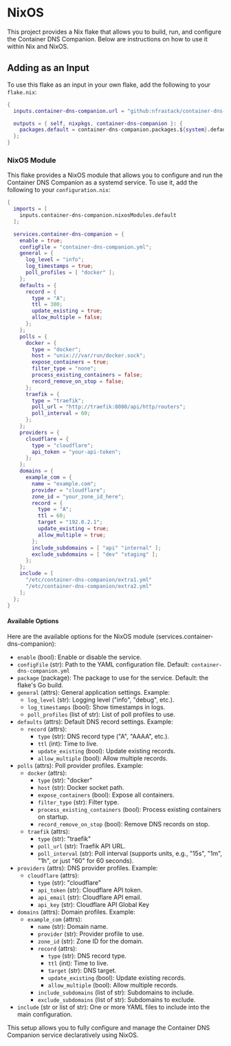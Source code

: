 # NixOS

This project provides a Nix flake that allows you to build, run, and configure the Container DNS Companion. Below are instructions on how to use it within Nix and NixOS.

## Adding as an Input

To use this flake as an input in your own flake, add the following to your `flake.nix`:

```nix
{
  inputs.container-dns-companion.url = "github:nfrastack/container-dns-companion";

  outputs = { self, nixpkgs, container-dns-companion }: {
    packages.default = container-dns-companion.packages.${system}.default;
  };
}
```

### NixOS Module

This flake provides a NixOS module that allows you to configure and run the Container DNS Companion as a systemd service. To use it, add the following to your `configuration.nix`:

```nix
{
  imports = [
    inputs.container-dns-companion.nixosModules.default
  ];

  services.container-dns-companion = {
    enable = true;
    configFile = "container-dns-companion.yml";
    general = {
      log_level = "info";
      log_timestamps = true;
      poll_profiles = [ "docker" ];
    };
    defaults = {
      record = {
        type = "A";
        ttl = 300;
        update_existing = true;
        allow_multiple = false;
      };
    };
    polls = {
      docker = {
        type = "docker";
        host = "unix:///var/run/docker.sock";
        expose_containers = true;
        filter_type = "none";
        process_existing_containers = false;
        record_remove_on_stop = false;
      };
      traefik = {
        type = "traefik";
        poll_url = "http://traefik:8080/api/http/routers";
        poll_interval = 60;
      };
    };
    providers = {
      cloudflare = {
        type = "cloudflare";
        api_token = "your-api-token";
      };
    };
    domains = {
      example_com = {
        name = "example.com";
        provider = "cloudflare";
        zone_id = "your_zone_id_here";
        record = {
          type = "A";
          ttl = 60;
          target = "192.0.2.1";
          update_existing = true;
          allow_multiple = true;
        };
        include_subdomains = [ "api" "internal" ];
        exclude_subdomains = [ "dev" "staging" ];
      };
    };
    include = [
      "/etc/container-dns-companion/extra1.yml"
      "/etc/container-dns-companion/extra2.yml"
    ];
  };
}
```

#### Available Options

Here are the available options for the NixOS module (services.container-dns-companion):

* `enable` (bool): Enable or disable the service.
* `configFile` (str): Path to the YAML configuration file. Default: `container-dns-companion.yml`
* `package` (package): The package to use for the service. Default: the flake's Go build.
* `general` (attrs): General application settings. Example:
  * `log_level` (str): Logging level ("info", "debug", etc.).
  * `log_timestamps` (bool): Show timestamps in logs.
  * `poll_profiles` (list of str): List of poll profiles to use.
* `defaults` (attrs): Default DNS record settings. Example:
  * `record` (attrs):
    * `type` (str): DNS record type ("A", "AAAA", etc.).
    * `ttl` (int): Time to live.
    * `update_existing` (bool): Update existing records.
    * `allow_multiple` (bool): Allow multiple records.
* `polls` (attrs): Poll provider profiles. Example:
  * `docker` (attrs):
    * `type` (str): "docker"
    * `host` (str): Docker socket path.
    * `expose_containers` (bool): Expose all containers.
    * `filter_type` (str): Filter type.
    * `process_existing_containers` (bool): Process existing containers on startup.
    * `record_remove_on_stop` (bool): Remove DNS records on stop.
  * `traefik` (attrs):
    * `type` (str): "traefik"
    * `poll_url` (str): Traefik API URL.
    * `poll_interval` (str): Poll interval (supports units, e.g., "15s", "1m", "1h", or just "60" for 60 seconds).
* `providers` (attrs): DNS provider profiles. Example:
  * `cloudflare` (attrs):
    * `type` (str): "cloudflare"
    * `api_token` (str): Cloudflare API token.
    * `api_email` (str): Cloudflare API email.
    * `api_key` (str): Cloudflare API Global Key
* `domains` (attrs): Domain profiles. Example:
  * `example_com` (attrs):
    * `name` (str): Domain name.
    * `provider` (str): Provider profile to use.
    * `zone_id` (str): Zone ID for the domain.
    * `record` (attrs):
      * `type` (str): DNS record type.
      * `ttl` (int): Time to live.
      * `target` (str): DNS target.
      * `update_existing` (bool): Update existing records.
      * `allow_multiple` (bool): Allow multiple records.
    * `include_subdomains` (list of str): Subdomains to include.
    * `exclude_subdomains` (list of str): Subdomains to exclude.
* `include` (str or list of str): One or more YAML files to include into the main configuration.

This setup allows you to fully configure and manage the Container DNS Companion service declaratively using NixOS.
